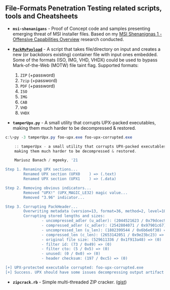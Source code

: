 ## File-Formats Penetration Testing related scripts, tools and Cheatsheets

- **`msi-shenanigans`** - Proof of Concept code and samples presenting emerging threat of MSI installer files. Based on my [MSI Shenanignas 1 - Offensive Capabilities Overview](https://mgeeky.tech/msi-shenanigans-part-1/) research conducted.

- [**`PackMyPayload`**](https://github.com/mgeeky/PackMyPayload) - A script that takes file/directory on input and creates a new (or backdoors existing) container file with input ones embedded. Some of the formats (ISO, IMG, VHD, VHDX) could be used to bypass Mark-of-the-Web (MOTW) file taint flag. Supported formats: 
  1. `ZIP` (+password)
  2. `7zip` (+password)
  3. `PDF` (+password)
  4. `ISO` 
  5. `IMG` 
  6. `CAB` 
  7. `VHD` 
  8. `VHDX` 


- **`tamperUpx.py`** - A small utility that corrupts UPX-packed executables, making them much harder to be decompressed & restored.

```powershell
c:\>py -3 tamperUpx.py foo-upx.exe foo-upx-corrupted.exe

    :: tamperUpx - a small utility that corrupts UPX-packed executables,
    making them much harder to be decompressed & restored.

    Mariusz Banach / mgeeky, '21

Step 1. Renaming UPX sections...
        Renamed UPX section (UPX0    ) => (.text)
        Renamed UPX section (UPX1    ) => (.data)

Step 2. Removing obvious indicators...
        Removed "UPX!" (UPX_MAGIC_LE32) magic value...
        Removed "3.96" indicator...

Step 3. Corrupting PackHeader...
        Overwriting metadata (version=13, format=36, method=2, level=10)...
        Corrupting stored lengths and sizes:
                - uncompressed_adler (u_adler): (2044521623 / 0x79dcec97) => (0)
                - compressed_adler (c_adler): (2542804071 / 0x97901c67) => (0)
                - uncompressed_len (u_len): (1802399544 / 0x6b6e6f38) => (0)
                - compressed_len (c_len): (2653142051 / 0x9e23bc23) => (0)
                - original file size: (529611336 / 0x1f913a48) => (0)
                - filter id: (73 / 0x49) => (0)
                - filter cto: (5 / 0x5) => (0)
                - unused: (0 / 0x0) => (0)
                - header checksum: (197 / 0xc5) => (0)

[+] UPX-protected executable corrupted: foo-upx-corrupted.exe
[+] Success. UPX should have some issues decompressing output artifact now.
```

- **`zipcrack.rb`** - Simple multi-threaded ZIP cracker. ([gist](https://gist.github.com/mgeeky/f89262744fa37e9ec2351dccdc81b44c))
